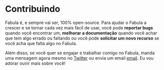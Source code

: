 # Contribuindo

Fabula é, e sempre vai ser, 100% open-source. Para ajudar o Fabula a crescer e se tornar cada vez mais fácil de usar, você pode **reportar bugs** quando você encontrar um, **melhorar a documentação** quando você achar que tem algo errado ou faltando ou você pode **solicitar um novo recurso** se você acha que falta algo no Fabula.

Além disso, se você quer se engajar e trabalhar comigo no Fabula, manda uma mensagem agora mesmo no <a href="https://www.twitter.com/fabulaui" target="_blank">Twitter</a> ou envia um email <a href="mailto:fabulaui@gmail.com" target="_blank">email</a>. Eu vou adorar ouvir mais sobre você!